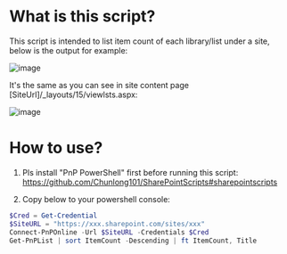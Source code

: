 # What is this script? 

This script is intended to list item count of each library/list under a site, below is the output for example: 

![image](https://user-images.githubusercontent.com/9314578/195763091-47a23435-0f04-4cb1-bd99-0852a4b7d549.png)

It's the same as you can see in site content page [SiteUrl]/_layouts/15/viewlsts.aspx: 

![image](https://user-images.githubusercontent.com/9314578/195763214-b9396c69-de8d-4ab4-9070-e9320c56d417.png)

# How to use? 

1. Pls install "PnP PowerShell" first before running this script: https://github.com/Chunlong101/SharePointScripts#sharepointscripts

2. Copy below to your powershell console:  

```powershell
$Cred = Get-Credential
$SiteURL = "https://xxx.sharepoint.com/sites/xxx"
Connect-PnPOnline -Url $SiteURL -Credentials $Cred
Get-PnPList | sort ItemCount -Descending | ft ItemCount, Title
```
